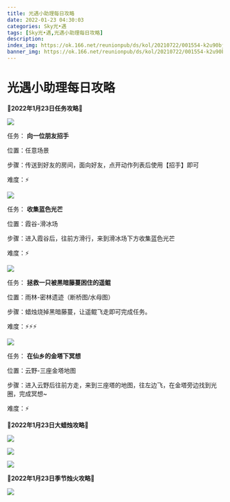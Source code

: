 ```yaml
---
title: 光遇小助理每日攻略
date: 2022-01-23 04:30:03
categories: Sky光•遇
tags: [Sky光•遇,光遇小助理每日攻略]
description: 
index_img: https://ok.166.net/reunionpub/ds/kol/20210722/001554-k2u90bj7ay.png?imageView&thumbnail=600x0&type=jpg
banner_img: https://ok.166.net/reunionpub/ds/kol/20210722/001554-k2u90bj7ay.png?imageView&thumbnail=600x0&type=jpg
---
```

# 光遇小助理每日攻略
  

**🌊2022年1月23日任务攻略🌊**

![](https://ok.166.net/reunionpub/ds/kol/20220123/031519-jwt0sf28pg.png)

任务： **向一位朋友招手**

位置：任意场景

步骤：传送到好友的房间，面向好友，点开动作列表后使用【招手】即可

难度：⚡

  

![](https://ok.166.net/reunionpub/ds/kol/20220123/031554-mpjgkotlas.png)

任务： **收集蓝色光芒**

位置：霞谷-滑冰场

步骤：进入霞谷后，往前方滑行，来到滑冰场下方收集蓝色光芒

难度：⚡

![](https://ok.166.net/reunionpub/ds/kol/20220121/000937-ja82g4vows.png)

任务： **拯救一只被黑暗藤蔓困住的遥鲲**

位置：雨林-密林遗迹（断桥图/水母图）

步骤：蜡烛烧掉黑暗藤蔓，让遥鲲飞走即可完成任务。

难度：⚡⚡⚡

  

![](https://ok.166.net/reunionpub/ds/kol/20220123/030002-py3u5hswzv.png)

任务： **在仙乡的金塔下冥想**

位置：云野-三座金塔地图

步骤：进入云野后往前方走，来到三座塔的地图，往左边飞，在金塔旁边找到光圈，完成冥想~

难度：⚡

  

  

 **🌊2022年1月23日大蜡烛攻略🌊**

![](https://ok.166.net/reunionpub/ds/kol/20220123/030221-1f9owjc68z.png)

![](https://ok.166.net/reunionpub/ds/kol/20220123/025639-rqm7izfhbu.png)

![](https://ok.166.net/reunionpub/ds/kol/20220123/025514-qa7fd1sk80.png)

  

 **🌊2022年1月23日季节烛火攻略🌊**

![](https://ok.166.net/reunionpub/ds/kol/20220123/025738-p719smakyj.png)

  

  

  

